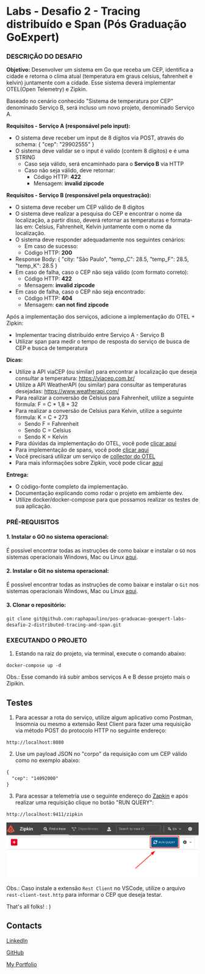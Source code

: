 # Labs - Desafio 2 - Tracing distribuído e Span (Pós Graduação GoExpert)

### DESCRIÇÃO DO DESAFIO

**Objetivo:** Desenvolver um sistema em Go que receba um CEP, identifica a cidade e retorna o clima atual (temperatura em graus celsius, fahrenheit e kelvin) juntamente com a cidade. Esse sistema deverá implementar OTEL(Open Telemetry) e Zipkin.

Baseado no cenário conhecido "Sistema de temperatura por CEP" denominado Serviço B, será incluso um novo projeto, denominado Serviço A.

**Requisitos - Serviço A (responsável pelo input):**

- O sistema deve receber um input de 8 dígitos via POST, através do schema:  { "cep": "29902555" }
- O sistema deve validar se o input é valido (contem 8 dígitos) e é uma STRING
  - Caso seja válido, será encaminhado para o **Serviço B** via HTTP
  - Caso não seja válido, deve retornar:
    - Código HTTP: **422**
    - Mensagem: **invalid zipcode**

**Requisitos - Serviço B (responsável pela orquestração):**

- O sistema deve receber um CEP válido de 8 digitos
- O sistema deve realizar a pesquisa do CEP e encontrar o nome da localização, a partir disso, deverá retornar as temperaturas e formata-lás em: Celsius, Fahrenheit, Kelvin juntamente com o nome da localização.
- O sistema deve responder adequadamente nos seguintes cenários:
  - Em caso de sucesso:
  - Código HTTP: **200**
- Response Body: { "city: "São Paulo", "temp_C": 28.5, "temp_F": 28.5, "temp_K": 28.5 }
- Em caso de falha, caso o CEP não seja válido (com formato correto):
  - Código HTTP: **422**
  - Mensagem: **invalid zipcode**
- ​​​Em caso de falha, caso o CEP não seja encontrado:
  - Código HTTP: **404**
  - Mensagem: **can not find zipcode**

Após a implementação dos serviços, adicione a implementação do OTEL + Zipkin:

  - Implementar tracing distribuído entre Serviço A - Serviço B
  - Utilizar span para medir o tempo de resposta do serviço de busca de CEP e busca de temperatura

**Dicas:**

- Utilize a API viaCEP (ou similar) para encontrar a localização que deseja consultar a temperatura: https://viacep.com.br/
- Utilize a API WeatherAPI (ou similar) para consultar as temperaturas desejadas: https://www.weatherapi.com/
- Para realizar a conversão de Celsius para Fahrenheit, utilize a seguinte fórmula: F = C * 1,8 + 32
- Para realizar a conversão de Celsius para Kelvin, utilize a seguinte fórmula: K = C + 273
  - Sendo F = Fahrenheit
  - Sendo C = Celsius
  - Sendo K = Kelvin
- Para dúvidas da implementação do OTEL, você pode [clicar aqui](https://opentelemetry.io/docs/languages/go/getting-started/)
- Para implementação de spans, você pode [clicar aqui](https://opentelemetry.io/docs/languages/go/instrumentation/#creating-spans)
- Você precisará utilizar um serviço de [collector do OTEL](https://opentelemetry.io/docs/collector/quick-start/)
- Para mais informações sobre Zipkin, você pode clicar [aqui](https://zipkin.io/)

**Entrega:**

- O código-fonte completo da implementação.
- Documentação explicando como rodar o projeto em ambiente dev.
- Utilize docker/docker-compose para que possamos realizar os testes de sua aplicação.


### PRÉ-REQUISITOS

#### 1. Instalar o GO no sistema operacional:

É possível encontrar todas as instruções de como baixar e instalar o `GO` nos sistemas operacionais Windows, Mac ou Linux [aqui](https://go.dev/doc/install).

#### 2. Instalar o Git no sistema operacional:

É possível encontrar todas as instruções de como baixar e instalar o `Git` nos sistemas operacionais Windows, Mac ou Linux [aqui](https://www.git-scm.com/downloads).

#### 3. Clonar o repositório:

```
git clone git@github.com:raphapaulino/pos-graduacao-goexpert-labs-desafio-2-distributed-tracing-and-span.git
```

### EXECUTANDO O PROJETO

1. Estando na raiz do projeto, via terminal, execute o comando abaixo:

```
docker-compose up -d
```

Obs.: Esse comando irá subir ambos serviços A e B desse projeto mais o Zipikin.

## Testes

1. Para acessar a rota do serviço, utilize algum aplicativo como Postman, Insomnia ou mesmo a extensão Rest Client para fazer uma requisição via método POST do protocolo HTTP no seguinte endereço:


```
http://localhost:8080
```

2. Use um payload JSON no "corpo" da requisição com um CEP válido como no exemplo abaixo:

```
{
  "cep": "14092000"
}
```

3. Para acessar a telemetria use o seguinte endereço do [Zapkin](https://zipkin.io/) e após realizar uma requisição clique no botão "RUN QUERY":

```
http://localhost:9411/zipkin
```

![Botão Run Query](doc-images/20240602_104138.png "Zipkin")


Obs.: Caso instale a extensão `Rest Client` no VSCode, utilize o arquivo `rest-client-test.http` para informar o CEP que deseja testar.



That's all folks! : )


## Contacts

[LinkedIn](https://www.linkedin.com/in/raphaelalvespaulino/)

[GitHub](https://github.com/raphapaulino/)

[My Portfolio](https://www.raphaelpaulino.com.br/)